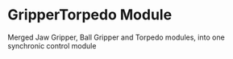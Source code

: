 # GripperTorpedo Module

Merged Jaw Gripper, Ball Gripper and Torpedo modules, into one synchronic control module